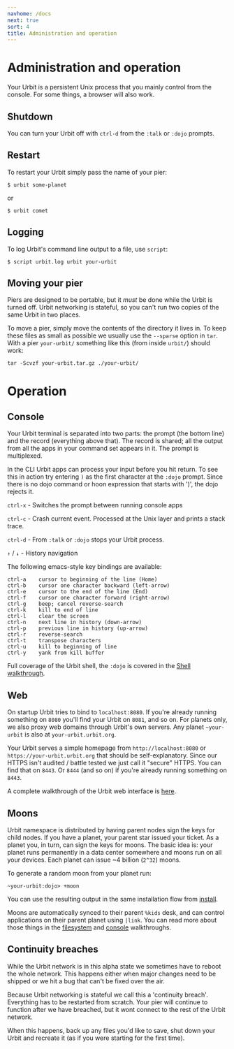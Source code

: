 ```yaml
---
navhome: /docs
next: true
sort: 4
title: Administration and operation
---
```


# Administration and operation

<div class="row">
<div class="col-md-8">

Your Urbit is a persistent Unix process that you mainly control from the console.  For some things, a browser will also work.

</div>
</div>

## Shutdown

You can turn your Urbit off with `ctrl-d` from the `:talk` or `:dojo` prompts.

## Restart

To restart your Urbit simply pass the name of your pier:

    $ urbit some-planet

or

    $ urbit comet


## Logging

To log Urbit's command line output to a file, use `script`:

    $ script urbit.log urbit your-urbit

## Moving your pier

Piers are designed to be portable, but it *must* be done while the Urbit is turned off.  Urbit networking is stateful, so you can't run two copies of the same Urbit in two places.  

To move a pier, simply move the contents of the directory it lives in.  To keep these files as small as possible we usually use the `--sparse` option in `tar`.  With a pier `your-urbit/` something like this (from inside `urbit/`) should work:

    tar -Scvzf your-urbit.tar.gz ./your-urbit/

# Operation

## Console

Your Urbit terminal is separated into two parts: the prompt (the bottom line) and the record (everything above that).  The record is shared; all the output from all the apps in your command set appears in it.  The prompt is multiplexed.

In the CLI Urbit apps can process your input before you hit return.  To see this in action try entering `)` as the first character at the `:dojo` prompt.  Since there is no dojo command or hoon expression that starts with ')', the dojo rejects it.

`ctrl-x` - Switches the prompt between running console apps

`ctrl-c` - Crash current event.  Processed at the Unix layer and prints a stack trace.

`ctrl-d` - From `:talk` or `:dojo` stops your Urbit process.

`↑` / `↓` - History navigation

The following emacs-style key bindings are available:

    ctrl-a    cursor to beginning of the line (Home)
    ctrl-b    cursor one character backward (left-arrow)
    ctrl-e    cursor to the end of the line (End)
    ctrl-f    cursor one character forward (right-arrow)
    ctrl-g    beep; cancel reverse-search
    ctrl-k    kill to end of line
    ctrl-l    clear the screen
    ctrl-n    next line in history (down-arrow)
    ctrl-p    previous line in history (up-arrow)
    ctrl-r    reverse-search
    ctrl-t    transpose characters
    ctrl-u    kill to beginning of line
    ctrl-y    yank from kill buffer

Full coverage of the Urbit shell, the `:dojo` is covered in the [Shell walkthrough](/docs/using/shell).

## Web

On startup Urbit tries to bind to `localhost:8080`.  If you're already running something on `8080` you'll find your Urbit on `8081`, and so on.  For planets only, we also proxy web domains through Urbit's own servers.  Any planet `~your-urbit` is also at
`your-urbit.urbit.org`.

Your Urbit serves a simple homepage from `http://localhost:8080` or `https://your-urbit.urbit.org` that should be self-explanatory.  Since our HTTPS isn't audited / battle tested we just call it "secure" HTTPS.  You can find that on `8443`.  Or `8444` (and so on) if you're already running something on `8443`.

A complete walkthrough of the Urbit web interface is [here](/docs/using/web).

## Moons

Urbit namespace is distributed by having parent nodes sign the keys for child nodes.  If you have a planet, your parent star issued your ticket.  As a planet you, in turn, can sign the keys for moons.  The basic idea is: your planet runs permanently in a data center somewhere and moons run on all your devices.  Each planet can issue ~4 billion (`2^32`) moons.

To generate a random moon from your planet run:

    ~your-urbit:dojo> +moon

You can use the resulting output in the same installation flow from [install](/docs/using/install).  

Moons are automatically synced to their parent `%kids` desk, and can control applications on their parent planet using `|link`.  You can read more about those things in the [filesystem](/docs/using/filesystem) and [console](/docs/using/shell) walkthroughs.

## Continuity breaches

While the Urbit network is in this alpha state we sometimes have to reboot the whole network.  This happens either when major changes need to be shipped or we hit a bug that can't be fixed over the air.

Because Urbit networking is stateful we call this a 'continuity breach'.  Everything has to be restarted from scratch.  Your pier will continue to function after we have breached, but it wont connect to the rest of the Urbit network.  

When this happens, back up any files you'd like to save, shut down your Urbit and recreate it (as if you were starting for the first time).
